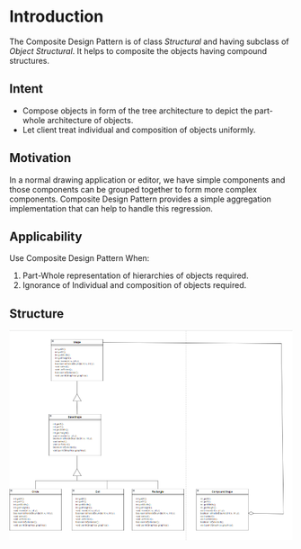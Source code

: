 # Introduction
The Composite Design Pattern is of class *Structural* and having subclass of *Object Structural*. It helps to composite the objects having compound structures.

## Intent
* Compose objects in form of the tree architecture to depict the part-whole architecture of objects.
* Let client treat individual and composition of objects uniformly.

## Motivation
In a normal drawing application or editor, we have simple components and those components can be grouped together to form more complex components. Composite Design Pattern provides a simple aggregation implementation that can help to handle this regression.

## Applicability
Use Composite Design Pattern When:
1. Part-Whole representation of hierarchies of objects required.
2. Ignorance of Individual and composition of objects required.

## Structure
![CompositeDesignPattern](./Composite%20Design%20Pattern.png)